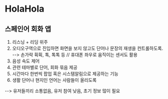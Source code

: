 # HolaHola

## 스페인어 회화 앱

1. 리스닝 + 리딩 위주
2. 오디오구역으로 진입하면 화면을 보지 않고도 단어나 문장의 재생을 컨트롤하도록. --> 
손가락 휙휙, 톡, 톡톡 등 // 휴대폰 좌우로 움직이는 센서도 활용
3. 음성 속도 제어
4. 관련 테마별로 단어, 회화 묶음 제공
5. 시간마다 한번씩 팝업 혹은 시스템알림으로 제공하는 기능
6. 생활 단어나 현지인 언어는 사람들이 올리도록

--> 유저들끼리 소통없음, 유저 참여 낮음, 초기 정보 많이 필요

